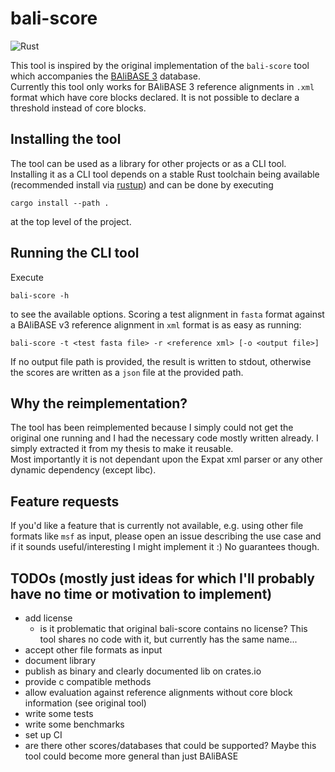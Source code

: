 # bali-score

![Rust](https://github.com/robinhundt/bali-score/workflows/Rust/badge.svg?branch=master)

This tool is inspired by the original implementation of the `bali-score` tool which accompanies the [BAliBASE 3](http://www.lbgi.fr/balibase/BalibaseDownload/BAliBASE_R1-5.tar.gz) database.  
Currently this tool only works for BAliBASE 3 reference alignments in `.xml` format which have core blocks declared. It is not possible to declare a threshold instead of core blocks.

## Installing the tool

The tool can be used as a library for other projects or as a CLI tool. Installing it as a CLI tool depends on a stable Rust toolchain being available (recommended install via [rustup](https://rustup.rs)) and can be done by executing

```
cargo install --path .
```

at the top level of the project.

## Running the CLI tool

Execute 
```
bali-score -h
```
to see the available options. Scoring a test alignment in `fasta` format against a BAliBASE v3 reference alignment in `xml` format is as easy as running:
```
bali-score -t <test fasta file> -r <reference xml> [-o <output file>]
```

If no output file path is provided, the result is written to stdout, otherwise the scores are written as a `json` file at the provided path. 

## Why the reimplementation?
The tool has been reimplemented because I simply could not get the original one running and I had the necessary code mostly written already. I simply extracted it from my thesis to make it reusable.  
Most importantly it is not dependant upon the Expat xml parser or any other dynamic dependency (except libc).

## Feature requests
If you'd like a feature that is currently not available, e.g. using other file formats like `msf` as input, please open an issue describing the use case and if it sounds useful/interesting I might implement it :) No guarantees though.

## TODOs (mostly just ideas for which I'll probably have no time or motivation to implement)
- add license
    - is it problematic that original bali-score contains no license? This tool shares no code with it, but currently has the same name...
- accept other file formats as input
- document library
- publish as binary and clearly documented lib on crates.io
- provide c compatible methods
- allow evaluation against reference alignments without core block information (see original tool)
- write some tests
- write some benchmarks
- set up CI
- are there other scores/databases that could be supported? Maybe this tool could become more general than just BAliBASE
